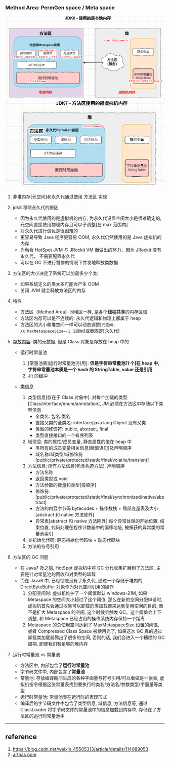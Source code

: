 ### Method Area: PermGen space / Meta space

![avatar](/static/image/java/javase-jvm-jdk8-metadata.png)
![avatar](/static/image/java/javase-jvm-jdk7-metadata.png)

1. 非堆内存[元空间]和永久代通过使用 方法区 实现
2. jdk8 移除永久代的原因

   - 因为永久代使用的是虚拟机的内存, 为永久代设置空间大小是很难确定的; 元空间直接使用物理内存且可以子调整[在 max 范围内]
   - 对永久代进行调优是很困难的
   - 更容易导致 Java 程序更容易 OOM, 永久代仍然使用的是 Java 虚拟机的内存
   - 为融合 HotSpot JVM 与 JRockit VM 而做出的努力，因为 JRockit 没有永久代， 不需要配置永久代
   - 可以在 GC 不进行暂停的情况下并发地释放类数据

3. 方法区的大小决定了系统可以加载多少个类:

   - 如果系统定义的类太多可能会产生 OOM
   - 关闭 JVM 就会释放方法区的内存

4. 特性

   - 方法区（Method Area）同堆区一样, 是各个**线程共享**的内存区域
   - 方法区内存可以是不连续的: 永久代逻辑和物理上都属于 heap
   - 方法区的大小和堆空间一样可以动态调整[`元空间-XX:MaxMetaspaceSize=-1 无限制`]或者固定[永久代]

5. [存放内容](https://blog.csdn.net/Xu_JL1997/article/details/89433916): 类的元数据, 但是 Class 对象是存放在 heap 中的

   - 运行时常量池
     1. [常量池表]运行时常量池[引用]: **但是字符串常量池[1 个]在 heap 中, 字符串常量池本质是一个 hash 的 StringTable, value 还是引用**
     2. JIt 的缓冲
   - 类信息

     1. 类型信息[存在于 Class 对象中]: 对每个加载的类型[Class/interface/enum/annotation], JM 必须在方法区中存储以下类型信息
        - 全类名: 包名.类名
        - 直接父类的全类名: interface/java.lang.Object 没有父类
        - 类型的修饰符: public, abstract, final
        - 类型直接接口的一个有序列表
     2. 域信息: 类的属性/成员变量, 静态属性的值在 heap 中
        - 类所有的成员变量相关信息[赋值语句]及声明顺序
        - 域名称/域类型/域修饰符[pυblic/private/protected/static/final/volatile/transient]
     3. 方法信息: 所有方法信息[包含构造方法], 声明顺序
        - 方法名称
        - 返回类型或 void
        - 方法参数的数量和类型[按顺序]
        - 修饰符: [public/private/protected/static/final/synchronized/native/abstract]
        - 方法的内容字节码 bytecodes + 操作数栈 + 局部变量表及大小[abstract 和 native 方法除外]
        - 异常表[abstract 和 native 方法除外]:每个异常处理的开始位置, 结束位置, 代码处理在程序计数器中的偏移地址, 被捕获的异常类的常量池索引
     4. 类初始化代码: 静态初始化代码块 + 动态代码块
     5. 方法的符号引用

6. 方法区的 GC 问题

   - 在 Java7 及之前, HotSpot 虚拟机中将 GC 分代收集扩展到了方法区, 主要是针对常量池的回收和对类型的卸载
   - 而在 Java8 中, 已经彻底没有了永久代, 通过一个存储于堆内的 DirectByteBuffer 对象作为对元空间引用的操作
     1. 分配空间时: 虚拟机维护了一个阈值默认 windows-21M, 如果 Metaspace 的空间大小超过了这个阈值, 那么在新的空间分配申请时, 虚拟机首先会通过收集可以卸载的类加载器来达到复用空间的目的, 而不是扩大 Metaspace 的空间, 这个时候会触发 GC。这个阈值会上下调整, 和 Metaspace 已经占用的操作系统内存保持一个距离
     2. Metaspace 的总使用空间达到了 MaxMetaspaceSize 设置的阈值, 或者 Compressed Class Space 被使用光了, 如果这次 GC 真的通过卸载类加载器腾出了很多的空间, 否则的话, 我们会进入一个糟糕的 GC 周期, 即使我们有足够的堆内存

7. 运行时常量池 vs 常量池

   - 方法区中, 内部包含了**运行时常量池**
   - 字节码文件中, 内部包含了**常量池**
   - 常量池: 存放编译期间生成的各种字面量与符号引用/可以看做是一张表, 虚拟机指令根据这张常量表找到要执行的类名/方法名/参数类型/字面量等类型
   - 运行时常量池: 常量池表在运行时的表现形式
   - 编译后的字节码文件中包含了类型信息, 域信息, 方法信息等, 通过 ClassLoader 将字节码文件的常量池中的信息加载到内存中, 存储在了方法区的运行时常量池中

---

## reference

1. https://blog.csdn.net/weixin_45505313/article/details/114089053
2. [arthas oom](https://zhuanlan.zhihu.com/p/359329753)
